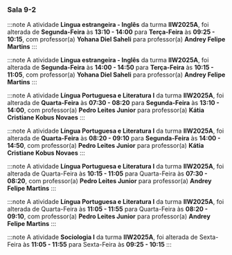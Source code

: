 ### Sala 9-2


:::note
A atividade **Lingua estrangeira - Inglês** da turma **IIW2025A**, foi alterada de **Segunda-Feira** às **13:10 - 14:00** para **Terça-Feira** às **09:25 - 10:15**, com professor(a) **Yohana Diel Saheli** para professor(a) **Andrey Felipe Martins**
:::
        


:::note
A atividade **Lingua estrangeira - Inglês** da turma **IIW2025A**, foi alterada de **Segunda-Feira** às **14:00 - 14:50** para **Terça-Feira** às **10:15 - 11:05**, com professor(a) **Yohana Diel Saheli** para professor(a) **Andrey Felipe Martins**
:::
        


:::note
A atividade **Língua Portuguesa e Literatura I** da turma **IIW2025A**, foi alterada de **Quarta-Feira** às **07:30 - 08:20** para **Segunda-Feira** às **13:10 - 14:00**, com professor(a) **Pedro Leites Junior** para professor(a) **Kátia Cristiane Kobus Novaes**
:::
        


:::note
A atividade **Língua Portuguesa e Literatura I** da turma **IIW2025A**, foi alterada de **Quarta-Feira** às **08:20 - 09:10** para **Segunda-Feira** às **14:00 - 14:50**, com professor(a) **Pedro Leites Junior** para professor(a) **Kátia Cristiane Kobus Novaes**
:::
        


:::note
A atividade **Língua Portuguesa e Literatura I** da turma **IIW2025A**, foi alterada de Quarta-Feira às **10:15 - 11:05** para Quarta-Feira às **07:30 - 08:20**, com professor(a) **Pedro Leites Junior** para professor(a) **Andrey Felipe Martins**
:::
        


:::note
A atividade **Língua Portuguesa e Literatura I** da turma **IIW2025A**, foi alterada de Quarta-Feira às **11:05 - 11:55** para Quarta-Feira às **08:20 - 09:10**, com professor(a) **Pedro Leites Junior** para professor(a) **Andrey Felipe Martins**
:::
        


:::note
A atividade **Sociologia I** da turma **IIW2025A**, foi alterada de Sexta-Feira às **11:05 - 11:55** para Sexta-Feira às **09:25 - 10:15**
:::
        

